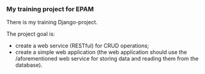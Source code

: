 ### My training project for EPAM

There is my training Django-project.

The project goal is:

* create a web service (RESTful) for CRUD operations;
* create a simple web application (the web application should use the /aforementioned web service for storing data and reading them from the database).

